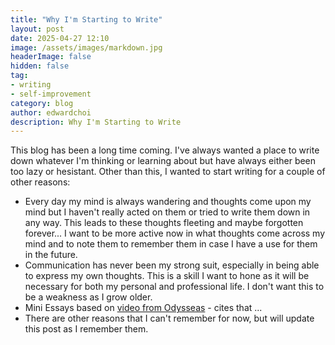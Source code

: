 ```yaml
---
title: "Why I'm Starting to Write"
layout: post
date: 2025-04-27 12:10
image: /assets/images/markdown.jpg
headerImage: false
hidden: false
tag:
- writing
- self-improvement
category: blog
author: edwardchoi
description: Why I'm Starting to Write
---
```


This blog has been a long time coming. I've always wanted a place to write down whatever I'm thinking or learning about but have always either been too lazy or hesistant. Other than this, I wanted to start writing for a couple of other reasons:
- Every day my mind is always wandering and thoughts come upon my mind but I haven't really acted on them or tried to write them down in any way. This leads to these thoughts fleeting and maybe forgotten forever... I want to be more active now in what thoughts come across my mind and to note them to remember them in case I have a use for them in the future.
- Communication has never been my strong suit, especially in being able to express my own thoughts. This is a skill I want to hone as it will be necessary for both my personal and professional life. I don't want this to be a weakness as I grow older.
- Mini Essays based on [video from Odysseas](https://youtu.be/N4YjXJVzoZY?si=NoGLlD9AMsiuWP6p) - cites that ... 
- There are other reasons that I can't remember for now, but will update this post as I remember them.